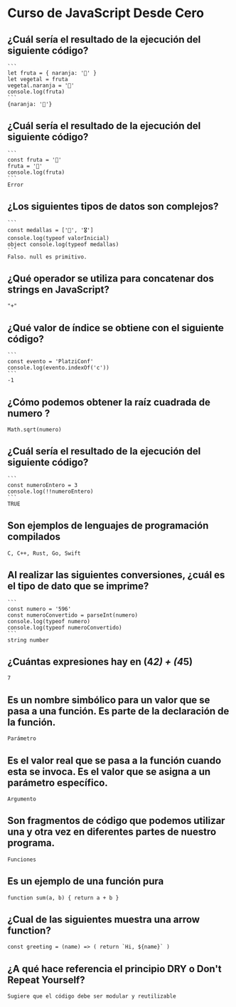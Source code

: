 # Curso de JavaScript Desde Cero

## ¿Cuál sería el resultado de la ejecución del siguiente código?
    ``` 
    let fruta = { naranja: '🍊' }
    let vegetal = fruta 
    vegetal.naranja = '🥬' 
    console.log(fruta)
    ```
    {naranja: '🥬'}
## ¿Cuál sería el resultado de la ejecución del siguiente código?
    ``` 
    const fruta = '🍎' 
    fruta = '🍌' 
    console.log(fruta)
    ```
    Error
## ¿Los siguientes tipos de datos son complejos?
    ``` 
    const medallas = ['🥇', '🎖️'] 
    console.log(typeof valorInicial) 
    object console.log(typeof medallas)
    ```
    Falso. null es primitivo.
## ¿Qué operador se utiliza para concatenar dos strings en JavaScript?
    "+"
## ¿Qué valor de índice se obtiene con el siguiente código?
    ``` 
    const evento = 'PlatziConf'
    console.log(evento.indexOf('c'))
    ```
    -1
## ¿Cómo podemos obtener la raíz cuadrada de numero ?
    Math.sqrt(numero)
## ¿Cuál sería el resultado de la ejecución del siguiente código?
    ``` 
    const numeroEntero = 3
    console.log(!!numeroEntero)
    ```
    TRUE
## Son ejemplos de lenguajes de programación compilados
    C, C++, Rust, Go, Swift
## Al realizar las siguientes conversiones, ¿cuál es el tipo de dato que se imprime?
    ``` 
    const numero = '596'
    const numeroConvertido = parseInt(numero)
    console.log(typeof numero)
    console.log(typeof numeroConvertido)
    ```
    string number
## ¿Cuántas expresiones hay en (4*2) + (4*5)
    7
## Es un nombre simbólico para un valor que se pasa a una función. Es parte de la declaración de la función.
    Parámetro
## Es el valor real que se pasa a la función cuando esta se invoca. Es el valor que se asigna a un parámetro específico.
    Argumento
## Son fragmentos de código que podemos utilizar una y otra vez en diferentes partes de nuestro programa.
    Funciones
## Es un ejemplo de una función pura
    function sum(a, b) { return a + b }
## ¿Cual de las siguientes muestra una arrow function?
    const greeting = (name) => ( return `Hi, ${name}` )
## ¿A qué hace referencia el principio DRY o Don't Repeat Yourself?
    Sugiere que el código debe ser modular y reutilizable